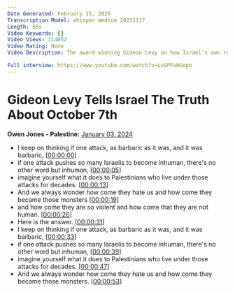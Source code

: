 ```yaml
---
Date Generated: February 15, 2025
Transcription Model: whisper medium 20231117
Length: 60s
Video Keywords: []
Video Views: 114052
Video Rating: None
Video Description: The award winning Gideon Levy on how Israel's own response to October 7th explains why it happened in the first place.

Full interview: https://www.youtube.com/watch?v=LuSPFuHSopo
---
```


# Gideon Levy Tells Israel The Truth About October 7th
**Owen Jones - Palestine:** [January 03, 2024](https://www.youtube.com/watch?v=HotR_h-puU4)
*  I keep on thinking if one attack, as barbaric as it was, and it was barbaric, [[00:00:00](https://www.youtube.com/watch?v=HotR_h-puU4&t=0.0s)]
*  if one attack pushes so many Israelis to become inhuman, there's no other word but inhuman, [[00:00:05](https://www.youtube.com/watch?v=HotR_h-puU4&t=5.76s)]
*  imagine yourself what it does to Palestinians who live under those attacks for decades. [[00:00:13](https://www.youtube.com/watch?v=HotR_h-puU4&t=13.56s)]
*  And we always wonder how come they hate us and how come they became those monsters [[00:00:19](https://www.youtube.com/watch?v=HotR_h-puU4&t=19.96s)]
*  and how come they are so violent and how come that they are not human. [[00:00:26](https://www.youtube.com/watch?v=HotR_h-puU4&t=26.4s)]
*  Here is the answer. [[00:00:31](https://www.youtube.com/watch?v=HotR_h-puU4&t=31.4s)]
*  I keep on thinking if one attack, as barbaric as it was, and it was barbaric, [[00:00:33](https://www.youtube.com/watch?v=HotR_h-puU4&t=33.4s)]
*  if one attack pushes so many Israelis to become inhuman, there's no other word but inhuman, [[00:00:39](https://www.youtube.com/watch?v=HotR_h-puU4&t=39.4s)]
*  imagine yourself what it does to Palestinians who live under those attacks for decades. [[00:00:47](https://www.youtube.com/watch?v=HotR_h-puU4&t=47.4s)]
*  And we always wonder how come they hate us and how come they became those monsters. [[00:00:53](https://www.youtube.com/watch?v=HotR_h-puU4&t=53.4s)]
